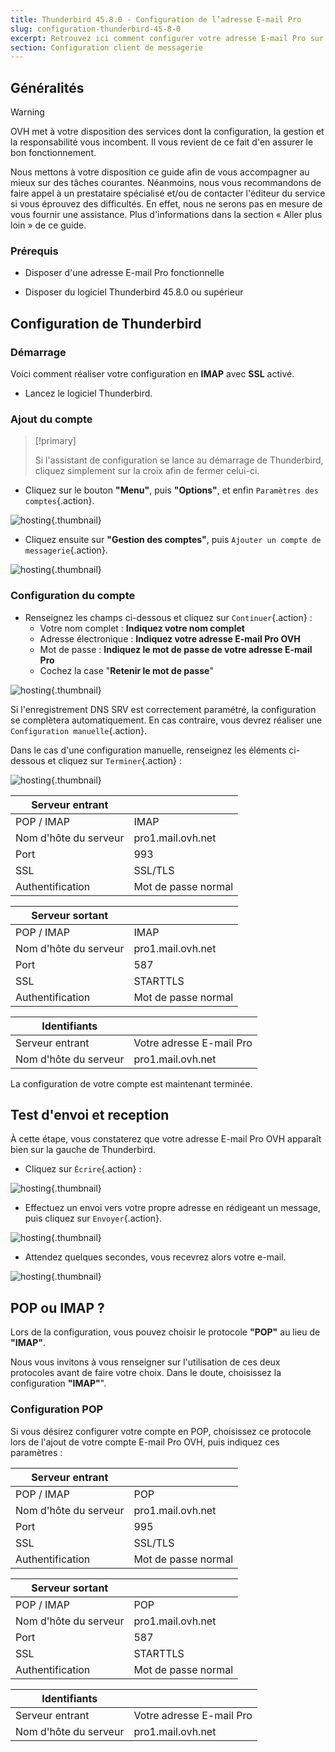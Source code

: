 ```yaml
---
title: Thunderbird 45.8.0 - Configuration de l’adresse E-mail Pro
slug: configuration-thunderbird-45-8-0
excerpt: Retrouvez ici comment configurer votre adresse E-mail Pro sur Thunderbird 45.8.0
section: Configuration client de messagerie
---
```


## Généralités

> [!warning]
>
> OVH met à votre disposition des services dont la configuration, la gestion et la responsabilité vous incombent. Il vous revient de ce fait d'en assurer le bon fonctionnement.
> 
> Nous mettons à votre disposition ce guide afin de vous accompagner au mieux sur des tâches courantes. Néanmoins, nous vous recommandons de faire appel à un prestataire spécialisé et/ou de contacter l'éditeur du service si vous éprouvez des difficultés. En effet, nous ne serons pas en mesure de vous fournir une assistance. Plus d'informations dans la section « Aller plus loin » de ce guide.
> 

### Prérequis

- Disposer d'une adresse E-mail Pro fonctionnelle

- Disposer du logiciel Thunderbird 45.8.0 ou supérieur

## Configuration de Thunderbird

### Démarrage

Voici comment réaliser votre configuration en **IMAP** avec **SSL** activé.

- Lancez le logiciel Thunderbird.

### Ajout du compte

> [!primary]
>
> Si l'assistant de configuration se lance au démarrage de Thunderbird, cliquez simplement sur la croix afin de fermer celui-ci.
> 

- Cliquez sur le bouton **"Menu"**, puis **"Options"**, et enfin `Paramètres des comptes`{.action}.

![hosting](images/1a.png){.thumbnail}

- Cliquez ensuite sur **"Gestion des comptes"**, puis `Ajouter un compte de messagerie`{.action}.

![hosting](images/1b.png){.thumbnail}

### Configuration du compte

- Renseignez les champs ci-dessous et cliquez sur `Continuer`{.action} :
    - Votre nom complet : **Indiquez votre nom complet**
    - Adresse électronique : **Indiquez votre adresse E-mail Pro OVH**
    - Mot de passe : **Indiquez le mot de passe de votre adresse E-mail Pro**
    - Cochez la case "**Retenir le mot de passe**"

![hosting](images/2.png){.thumbnail}

Si l'enregistrement DNS SRV est correctement paramétré, la configuration se complètera automatiquement. En cas contraire, vous devrez réaliser une  `Configuration manuelle`{.action}.

Dans le cas d'une configuration manuelle, renseignez les éléments ci-dessous et cliquez sur `Terminer`{.action} :

![hosting](images/5.png){.thumbnail}

|Serveur entrant||
|---|---|
|POP / IMAP|IMAP|
|Nom d'hôte du serveur|pro1.mail.ovh.net|
|Port|993|
|SSL|SSL/TLS|
|Authentification|Mot de passe normal|

|Serveur sortant||
|---|---|
|POP / IMAP|IMAP|
|Nom d'hôte du serveur|pro1.mail.ovh.net|
|Port|587|
|SSL|STARTTLS|
|Authentification|Mot de passe normal|

|Identifiants||
|---|---|
|Serveur entrant|Votre adresse E-mail Pro|
|Nom d'hôte du serveur|pro1.mail.ovh.net|

La configuration de votre compte est maintenant terminée.


## Test d'envoi et reception
À cette étape, vous constaterez que votre adresse E-mail Pro OVH apparaît bien sur la gauche de Thunderbird.

- Cliquez sur `Écrire`{.action} :

![hosting](images/6.png){.thumbnail}

- Effectuez un envoi vers votre propre adresse en rédigeant un message, puis cliquez sur `Envoyer`{.action}.

![hosting](images/7.png){.thumbnail}

- Attendez quelques secondes, vous recevrez alors votre e-mail.

![hosting](images/8.png){.thumbnail}

## POP ou IMAP ?
Lors de la configuration, vous pouvez choisir le protocole **"POP"** au lieu de **"IMAP"**.

Nous vous invitons à vous renseigner sur l'utilisation de ces deux protocoles avant de faire votre choix. Dans le doute, choisissez la configuration **"IMAP"**".

### Configuration POP
Si vous désirez configurer votre compte en POP, choisissez ce protocole lors de l'ajout de votre compte E-mail Pro OVH, puis indiquez ces paramètres :

|Serveur entrant||
|---|---|
|POP / IMAP|POP|
|Nom d'hôte du serveur|pro1.mail.ovh.net|
|Port|995|
|SSL|SSL/TLS|
|Authentification|Mot de passe normal|

|Serveur sortant||
|---|---|
|POP / IMAP|POP|
|Nom d'hôte du serveur|pro1.mail.ovh.net|
|Port|587|
|SSL|STARTTLS|
|Authentification|Mot de passe normal|

|Identifiants||
|---|---|
|Serveur entrant|Votre adresse E-mail Pro|
|Nom d'hôte du serveur|pro1.mail.ovh.net|